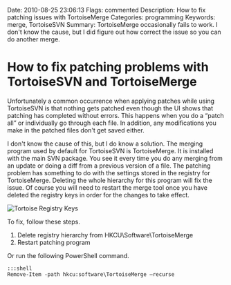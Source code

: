 Date: 2010-08-25 23:06:13
Flags: commented
Description: How to fix patching issues with TortoiseMerge
Categories: programming
Keywords: merge, TortoiseSVN
Summary: TortoiseMerge occasionally fails to work. I don't know the cause, but I did figure out how correct the issue so you can do another merge.

# How to fix patching problems with TortoiseSVN and TortoiseMerge

Unfortunately a common occurrence when applying patches while using TortoiseSVN is that nothing gets patched even though the UI shows that patching has completed without errors. This happens when you do a “patch all” or individually go through each file. In addition, any modifications you make in the patched files don't get saved either.

I don't know the cause of this, but I do know a solution. The merging program used by default for TortoiseSVN is TortoiseMerge. It is installed with the main SVN package. You see it every time you do any merging from an update or doing a diff from a previous version of a file. The patching problem has something to do with the settings stored in the registry for TortoiseMerge. Deleting the whole hierarchy for this program will fix the issue. Of course you will need to restart the merge tool once you have deleted the registry keys in order for the changes to take effect.

![Tortoise Registry Keys](attachments/tortoisemerger_20100906_1640_thumb5.png)

To fix, follow these steps.

1. Delete registry hierarchy from HKCU\Software\TortoiseMerge
2. Restart patching program

Or run the following PowerShell command.

    :::shell
    Remove-Item -path hkcu:software\TortoiseMerge –recurse

